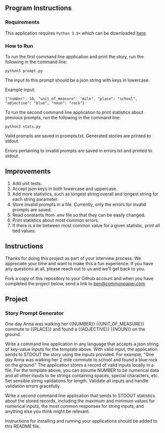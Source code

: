 ## Program Instructions

### Requirements

This application requires <code>Python 3.9+</code> which can be downloaded [here](https://www.python.org/downloads/).

### How to Run

To run the first command line application and print the story, run the following in the command line:

<code>python3 prompt.py</code>

The input to this prompt should be a json string with keys in lowercase.

Example input:

<code>{"number": 10, "unit_of_measure": "mile", "place": "school", "adjective": "blue", "noun": "rock"}</code>

To run the second command line application to print statistics about previous prompts, run the following in the command
line:

<code>python3 stats.py</code>

Valid prompts are saved in prompts.txt. Generated stories are printed to stdout.

Errors pertaining to invalid prompts are saved in errors.txt and printed to stdout.

## Improvements

1. Add unit tests. 
2. Accept json keys in both lowercase and uppercase.
3. Add more statistics, such as longest string overall and longest string for each string parameter.
4. Store invalid prompts in a file. Currently, only the errors for invalid prompts are saved.
5. Read constants from .env file so that they can be easily changed.
6. Print statistics about most common errors.
7. If there is a tie between most common value for a given statistic, print all tied values.

## Instructions

Thanks for doing this project as part of your interview process. We appreciate your time and want to make this a fun
experience. If you have any questions at all, please reach out to us and we'll get back to you.

Fork a copy of this repository to your Github account and when you have completed the project below, send a link to
ben@commonpaper.com.

## Project

### Story Prompt Generator

One day Anna was walking her {{NUMBER}} {{UNIT_OF_MEASURE}} commute to {{PLACE}} and found a {{ADJECTIVE}} {{NOUN}} on the ground.

Write a command line application in any language that accepts a json string of key-value inputs for the template above.
With valid input, the application sends to STDOUT the story using the inputs provided. For example, "One day Anna was
walking her 2 mile commute to school and found a blue rock on the ground." The application stores a record of valid
inputs locally in a file. For the template above, you can assume NUMBER to be numerical data and all other inputs to be
strings containing spaces, special characters, etc. Set sensible string validations for length. Validate all inputs and
handle validation errors gracefully.

Write a second command line application that sends to STDOUT statistics about the stored records, including the maximum
and minimum values for numerical inputs, the most common responses for string inputs, and anything else you think might
be relevant.

Instructions for installing and running your applications should be added to this README file.